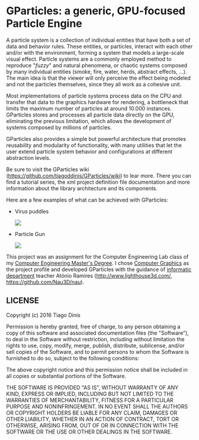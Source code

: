 # GParticles: a generic, GPU-focused Particle Engine

A particle system is a collection of individual entities that have both a set of data and behavior rules. These entities, or particles, interact with each other and/or with the environment, forming a system that models a large-scale visual effect. Particle systems are a commonly employed method to reproduce "_fuzzy_" and natural phenomena, or chaotic systems composed by many individual entities (smoke, fire, water, herds, abstract effects, ...).  The main idea is that the viewer will only perceive the effect being modeled and not the particles themselves, since they all work as a cohesive unit.

Most implementations of particle systems process data on the CPU and transfer that data to the graphics hardware for rendering, a bottleneck that limits the maximum number of particles at around 10.000 instances. GParticles stores and processes all particle data directly on the GPU, eliminating the previous limitation, which allows the development of systems composed by millions of particles.

GParticles also provides a simple but powerful architecture that promotes reusability and modularity of functionality, with many utilities that let the user extend particle system behavior and configurations at different abstraction levels.

Be sure to visit the GParticles wiki (<https://github.com/tiagoddinis/GParticles/wiki>) to lear more. There you can find a tutorial series, the xml project definition file documentation and more information about the library architecture and its components.

Here are a few examples of what can be achieved with GParticles:
* Virus puddles

  ![](http://i.imgur.com/5uPBhE4.gif)

* Particle Gun

  ![](http://i.imgur.com/dKQiQl2.gif)

This project was an assignment for the Computer Engineering Lab class of my [Computer Engineering Master's Degree](https://www.di.uminho.pt/miei.html). I chose [Computer Graphics](http://www3.di.uminho.pt/uce-cg/>) as the project profile and developed GParticles with the guidance of [informatic department](https://www.di.uminho.pt/) teacher Atónio Ramires (<http://www.lighthouse3d.com/>, <https://github.com/Nau3D/nau>).


## LICENSE
Copyright (c) 2016 Tiago Dinis

Permission is hereby granted, free of charge, to any person obtaining a copy
of this software and associated documentation files (the "Software"), to deal
in the Software without restriction, including without limitation the rights
to use, copy, modify, merge, publish, distribute, sublicense, and/or sell
copies of the Software, and to permit persons to whom the Software is
furnished to do so, subject to the following conditions:

The above copyright notice and this permission notice shall be included in all
copies or substantial portions of the Software.

THE SOFTWARE IS PROVIDED "AS IS", WITHOUT WARRANTY OF ANY KIND, EXPRESS OR
IMPLIED, INCLUDING BUT NOT LIMITED TO THE WARRANTIES OF MERCHANTABILITY,
FITNESS FOR A PARTICULAR PURPOSE AND NONINFRINGEMENT. IN NO EVENT SHALL THE
AUTHORS OR COPYRIGHT HOLDERS BE LIABLE FOR ANY CLAIM, DAMAGES OR OTHER
LIABILITY, WHETHER IN AN ACTION OF CONTRACT, TORT OR OTHERWISE, ARISING FROM,
OUT OF OR IN CONNECTION WITH THE SOFTWARE OR THE USE OR OTHER DEALINGS IN THE
SOFTWARE.